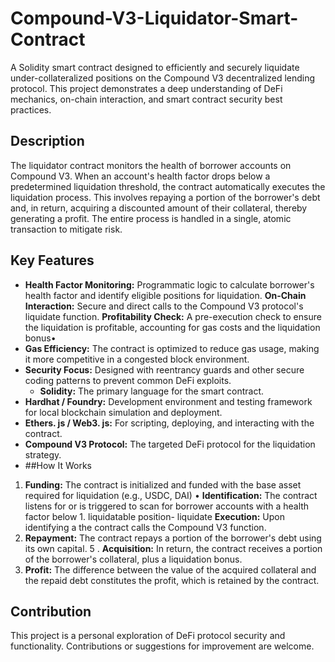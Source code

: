 # Compound-V3-Liquidator-Smart-Contract
A Solidity smart contract designed to efficiently and securely liquidate under-collateralized positions on the Compound V3 decentralized lending protocol. This project demonstrates a deep understanding of DeFi mechanics, on-chain interaction, and smart contract security best practices.

## Description
The liquidator contract monitors the health of borrower accounts on Compound
V3. When an account's health factor drops below a predetermined liquidation threshold, the contract automatically executes the liquidation process. This involves repaying a portion of the
borrower's debt and, in return, acquiring a discounted amount of their collateral, thereby generating a profit. The entire process is handled in a single, atomic transaction to mitigate risk.

## Key Features
* **Health Factor Monitoring:** Programmatic logic to calculate borrower's health factor
and identify
eligible positions for liquidation.
**On-Chain Interaction:** Secure
and
direct calls to the Compound
V3
protocol's liquidate function.
**Profitability Check:** A pre-execution check to ensure the liquidation is profitable, accounting for gas costs and the liquidation bonus•
* **Gas Efficiency:** The contract is
optimized to reduce gas usage, making it more competitive in a congested block environment.
* **Security Focus:** Designed with reentrancy guards and other secure coding patterns to prevent common DeFi exploits.
  * **Solidity:** The primary language for the smart contract.
* **Hardhat / Foundry:** Development environment and testing framework for local blockchain simulation and deployment.
* **Ethers. js / Web3. js:** For scripting, deploying, and interacting with the contract.
* **Compound V3 Protocol:** The targeted DeFi protocol for the liquidation strategy.
* ##How It Works
1. **Funding:** The contract is initialized and funded with the base asset required for liquidation (e.g., USDC,
DAI) •
**Identification:** The contract listens for or is triggered to scan for
borrower accounts with a health factor below 1.
liquidatable position- liquidate
**Execution:** Upon identifying a
the contract
calls the Compound V3 function.
4. **Repayment:** The contract repays a portion of the borrower's debt using its own capital.
5 . **Acquisition:** In return, the
contract
receives a portion of the
borrower's collateral, plus a liquidation bonus.
6. **Profit:** The difference between
the value of the acquired collateral and the repaid debt constitutes the profit, which is retained by the contract.
 ## Contribution
This project is a personal exploration of DeFi protocol security and functionality. Contributions or suggestions for improvement are welcome.

